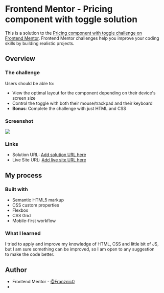 # Frontend Mentor - Pricing component with toggle solution

This is a solution to the [Pricing component with toggle challenge on Frontend Mentor](https://www.frontendmentor.io/challenges/pricing-component-with-toggle-8vPwRMIC). Frontend Mentor challenges help you improve your coding skills by building realistic projects. 

## Overview

### The challenge

Users should be able to:

- View the optimal layout for the component depending on their device's screen size
- Control the toggle with both their mouse/trackpad and their keyboard
- **Bonus**: Complete the challenge with just HTML and CSS

### Screenshot

![](./screenshot.png)

### Links

- Solution URL: [Add solution URL here](https://github.com/Franznic0/pricing-component-with-toggle-master)
- Live Site URL: [Add live site URL here](https://franznic0.github.io/pricing-component-with-toggle-master/)

## My process

### Built with

- Semantic HTML5 markup
- CSS custom properties
- Flexbox
- CSS Grid
- Mobile-first workflow

### What I learned

I tried to apply and improve my knowledge of HTML, CSS and little bit of JS, but I am sure something can be improved, so I am open to any suggestion to make the code better.

## Author

- Frontend Mentor - [@Franznic0](https://www.frontendmentor.io/profile/Franznic0)
- 
